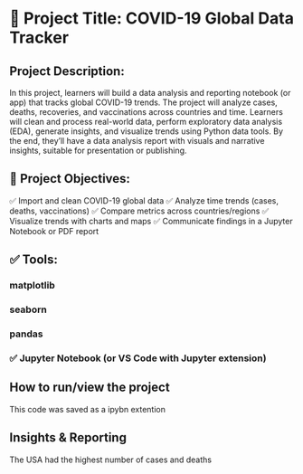# 📝 Project Title: COVID-19 Global Data Tracker
## Project Description:
In this project, learners will build a data analysis and reporting notebook (or app) that tracks global COVID-19 trends. The project will analyze cases, deaths, recoveries, and vaccinations across countries and time. Learners will clean and process real-world data, perform exploratory data analysis (EDA), generate insights, and visualize trends using Python data tools.
By the end, they’ll have a data analysis report with visuals and narrative insights, suitable for presentation or publishing.

## 🚩 Project Objectives:
✅ Import and clean COVID-19 global data
✅ Analyze time trends (cases, deaths, vaccinations)
✅ Compare metrics across countries/regions
✅ Visualize trends with charts and maps
✅ Communicate findings in a Jupyter Notebook or PDF report

## ✅ Tools:
### matplotlib
### seaborn
### pandas
### ✅ Jupyter Notebook (or VS Code with Jupyter extension)

## How to run/view the project
This code was saved as a ipybn extention

## Insights & Reporting
The USA had the highest number of cases and deaths
